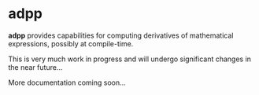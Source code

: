 # adpp

**adpp** provides capabilities for computing derivatives of mathematical expressions, possibly at compile-time.

This is very much work in progress and will undergo significant changes in the near future...

More documentation coming soon...

